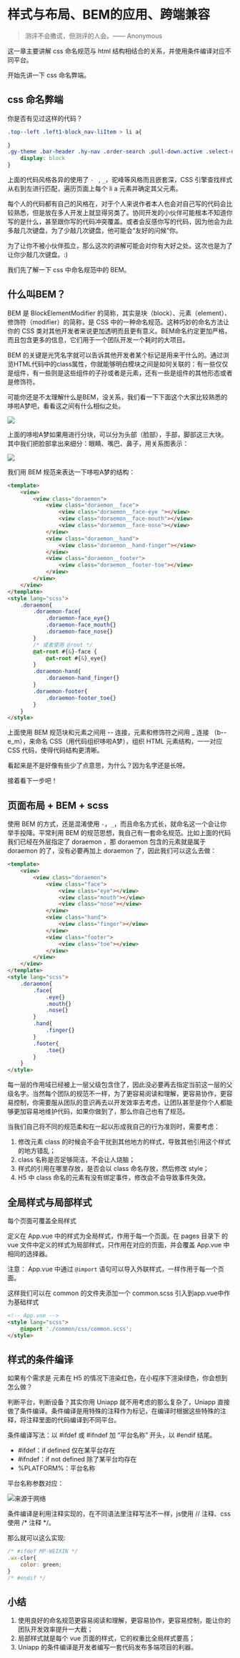 # 样式与布局、BEM的应用、跨端兼容

> 测评不会撒谎，但测评的人会。—— Anonymous

这一章主要讲解 css 命名规范与 html 结构相结合的关系，并使用条件编译对应不同平台。

开始先讲一下 css 命名弊端。

## css 命名弊端

你是否有见过这样的代码？

```css
.top--left .left1-block_nav-liItem > li a{
	
}
.gy-theme .bar-header .hy-nav .order-search .pull-down.active .select-drop {
    display: block
}
```
上面的代码风格各异的使用了 `- ` , `_`，驼峰等风格而且嵌套深，CSS 引擎查找样式从右到左进行匹配，遍历页面上每个 li a 元素并确定其父元素。

每个人的代码都有自己的风格在，对于个人来说作者本人也会对自己写的代码会比较熟悉，但是放在多人开发上就显得另类了。协同开发的小伙伴可能根本不知道你写的是什么，甚至跟你写的代码冲突覆盖。或者会反感你写的代码，因为他会为此多敲几次键盘，为了少敲几次键盘，他可能会“友好的问候”你。

为了让你不被小伙伴孤立，那么这次的讲解可能会对你有大好之处。这次也是为了让你少敲几次键盘。:)

我们先了解一下 css 中命名规范中的 BEM。

## 什么叫BEM？

BEM 是 BlockElementModifier 的简称，其实是块（block）、元素（element）、修饰符（modifier）的简称，是 CSS 中的一种命名规范。这种巧妙的命名方法让你的 CSS 类对其他开发者来说更加透明而且更有意义。BEM命名约定更加严格，而且包含更多的信息，它们用于一个团队开发一个耗时的大项目。

BEM 的关键是光凭名字就可以告诉其他开发者某个标记是用来干什么的。通过浏览HTML代码中的class属性，你就能够明白模块之间是如何关联的：有一些仅仅是组件，有一些则是这些组件的子孙或者是元素，还有一些是组件的其他形态或者是修饰符。

可能你还是不太理解什么是BEM，没关系，我们看一下下面这个大家比较熟悉的哆啦A梦吧，看看这之间有什么相似之处。

![](https://p1-jj.byteimg.com/tos-cn-i-t2oaga2asx/gold-user-assets/2019/11/16/16e74c4981bf99ef~tplv-t2oaga2asx-image.image)

上面的哆啦A梦如果用进行分块，可以分为头部（脸部），手部，脚部这三大块。其中我们把脸部拿出来细分：眼睛、嘴巴、鼻子，用关系图表示：

![](https://p1-jj.byteimg.com/tos-cn-i-t2oaga2asx/gold-user-assets/2019/11/19/16e83f38289697b2~tplv-t2oaga2asx-image.image)

我们用 BEM 规范来表达一下哆啦A梦的结构：

```html
<template>
	<view>
		<view class="doraemon">
			<view class="doraemon__face">
				<view class="doraemon__face-eye "></view>
				<view class="doraemon__face-mouth"></view>
				<view class="doraemon__face-nose"></view>
			</view>
			<view class="doraemon__hand">
				<view class="doraemon__hand-finger"></view>
			</view>
			<view class="doraemon__footer">
				<view class="doraemon__footer-toe"></view>
			</view>
		</view>
	</view>
</template>	
<style lang="scss">
	.doraemon{
		.doraemon-face{
			.doraemon-face_eye{}
			.doraemon-face_mouth{}
			.doraemon-face_nose{}
		}
		/* 或者使用 @root */
		@at-root #{&}-face {
			@at-root #{&}_eye{}
		}
		.doraemon-hand{
			.doraemon-hand_finger{}
		}
		.doraemon-footer{
			.doraemon-footer_toe{}
		}
	}
</style>	
```
上面使用 BEM 规范块和元素之间用 -- 连接，元素和修饰符之间用 _ 连接 （b--e_m），来命名 CSS（用代码组织哆啦A梦），组织 HTML 元素结构，一一对应 CSS 代码，使得代码结构更清晰。

看起来是不是好像有些少了点意思，为什么？因为名字还是长呀。

接着看下一步吧！

## 页面布局 + BEM + scss

使用 BEM 的方式，还是混淆使用 `-`，`_`，而且命名方式长，就命名这一个会让你举手投降。平常利用 BEM 的规范思想，我自己有一套命名规范。比如上面的代码我们已经在外层指定了 doraemon ，那 doraemon 包含的元素就是属于 doraemon 的了，没有必要再加上 doraemon 了，因此我们可以这么去做：

```html
<template>
	<view>
		<view class="doraemon">
			<view class="face">
				<view class="eye"></view>
				<view class="mouth"></view>
				<view class="nose"></view>
			</view>
			<view class="hand">
				<view class="finger"></view>
			</view>
			<view class="footer">
				<view class="toe"></view>
			</view>
		</view>
	</view>
</template>	
<style lang="scss">
	.doraemon{
		.face{
			.eye{}
			.mouth{}
			.nose{}
		}
		.hand{
			.finger{}
		}
		.footer{
			.toe{}
		}
	}
</style>	
```
每一层的作用域已经被上一层父级包含住了，因此没必要再去指定当前这一层的父级名字。当然每个团队的规范不一样，为了更容易阅读和理解，更容易协作，更容易控制，你需要服从团队的意识再去以开发效率去考虑，让团队甚至是你个人都能够更加容易地维护代码，如果你做到了，那么你自己也有了规范。

当我们自己将不同的规范柔和在一起以形成我自己的行为准则时，需要考虑：

1. 修改元素 class 的时候会不会干扰到其他地方的样式，导致其他引用这个样式的地方错乱；
2. class 名称是否足够简洁，不会让人烧脑；
3. 样式的引用在哪里存放，是否会以 class 命名存放，然后修改 style；
4. H5 中 class 命名的元素有没有绑定事件，修改会不会导致事件失效。

## 全局样式与局部样式

每个页面可覆盖全局样式

定义在 App.vue 中的样式为全局样式，作用于每一个页面。在 pages 目录下 的 vue 文件中定义的样式为局部样式，只作用在对应的页面，并会覆盖 App.vue 中相同的选择器。

注意：
App.vue 中通过 `@import` 语句可以导入外联样式，一样作用于每一个页面。

这样我们可以在 common 的文件夹添加一个 common.scss 引入到app.vue中作为基础样式

```html
<!-- App.vue -->
<style lang="scss">
    @import './common/css/common.scss';
</style>
```

## 样式的条件编译

如果有个需求是 元素在 H5 的情况下渲染红色，在小程序下渲染绿色，你会想到怎么做？

判断平台，判断设备？其实你用 Uniapp 就不用考虑的那么复杂了，Uniapp 直接做了条件编译。条件编译是用特殊的注释作为标记，在编译时根据这些特殊的注释，将注释里面的代码编译到不同平台。

条件编译写法：以 #ifdef 或 #ifndef 加 “平台名称” 开头，以 #endif 结尾。

* #ifdef：if defined 仅在某平台存在
* #ifndef：if not defined 除了某平台均存在
* %PLATFORM%：平台名称

平台名称参数对应：

![](https://p1-jj.byteimg.com/tos-cn-i-t2oaga2asx/gold-user-assets/2019/11/16/16e74c581c27b28b~tplv-t2oaga2asx-image.image "来源于网络")

条件编译是利用注释实现的，在不同语法里注释写法不一样，js使用 // 注释、css 使用 /* 注释 */。

那么就可以这么实现:

```js
/* #ifdef MP-WEIXIN */
.wx-clor{
    color: green;
}
/* #endif */
```

## 小结

1. 使用良好的命名规范更容易阅读和理解，更容易协作，更容易控制，能让你的团队开发效率提升一大截；
2. 局部样式就是每个 vue 页面的样式，它的权重比全局样式要高；
3. Uniapp 的条件编译是开发者编写一套代码发布多端项目的利器。